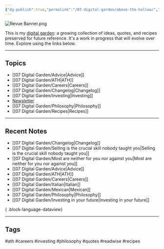 ```yaml
---
{"dg-publish":true,"permalink":"/07-digital-garden/above-the-hollow/","tags":["gardenEntry"],"updated":"2025-04-05T13:51:34.840-07:00"}
---
```


![Revue Banner.png](/img/user/06%20Utilities/Attachments/Revue%20Banner.png)

This is my [digital garden](https://cagrimmett.com/ideas/2020/11/08/what-are-digital-gardens/): a growing collection of ideas, quotes, and recipes preserved for future reference. It's a work in progress that will evolve over time. Explore using the links below.

---
## Topics

- [[07 Digital Garden/Advice\|Advice]]
- [[07 Digital Garden/ATH\|ATH]]
- [[07 Digital Garden/Careers\|Careers]]
- [[07 Digital Garden/Changelog\|Changelog]]
- [[07 Digital Garden/Investing\|Investing]]
- [Newsletter](https://abovethehollow.beehiiv.com/)
- [[07 Digital Garden/Philosophy\|Philosophy]]
- [[07 Digital Garden/Recipes\|Recipes]]

---
## Recent Notes
- [[07 Digital Garden/Changelog\|Changelog]]
- [[07 Digital Garden/Selling is the crucial skill nobody taught you\|Selling is the crucial skill nobody taught you]]
- [[07 Digital Garden/Most are neither for you nor against you\|Most are neither for you nor against you]]
- [[07 Digital Garden/Advice\|Advice]]
- [[07 Digital Garden/ATH\|ATH]]
- [[07 Digital Garden/Careers\|Careers]]
- [[07 Digital Garden/Italian\|Italian]]
- [[07 Digital Garden/Mexican\|Mexican]]
- [[07 Digital Garden/Philosophy\|Philosophy]]
- [[07 Digital Garden/Investing in your future\|Investing in your future]]

{ .block-language-dataview}

---
## Tags

#ath #careers #investing #philosophy #quotes #readwise #recipes 
